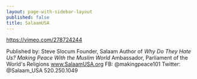 ```yaml
---
layout: page-with-sidebar-layout
published: false
title: SalaamUSA
---
```

https://vimeo.com/278724244

Published by: Steve Slocum
Founder, Salaam
Author of _Why Do They Hate Us? Making Peace With the Muslim World_
Ambassador, Parliament of the World's Religions
www.SalaamUSA.org
FB: @makingpeace101
Twitter: @Salaam_USA
520.250.1049
